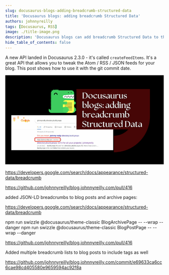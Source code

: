 ```yaml
---
slug: docusaurus-blogs-adding-breadcrumb-structured-data
title: 'Docusaurus blogs: adding breadcrumb Structured Data'
authors: johnnyreilly
tags: [Docusaurus, RSS]
image: ./title-image.png
description: 'Docusaurus blogs can add breadcrumb Structured Data to their blog posts. This post shows how to do it in the JSON-LD format.'
hide_table_of_contents: false
---
```


A new API landed in Docusaurus 2.3.0 - it's called `createFeedItems`. It's a great API that allows you to tweak the Atom / RSS / JSON feeds for your blog. This post shows how to use it with the git commit date.

![title image reading "Docusaurus blogs: adding breadcrumb Structured Data" with the Docusaurus logo](title-image.png)

<!--truncate-->

https://developers.google.com/search/docs/appearance/structured-data/breadcrumb

https://github.com/johnnyreilly/blog.johnnyreilly.com/pull/416

added JSON-LD breadcrumbs to blog posts and archive pages:

https://developers.google.com/search/docs/appearance/structured-data/breadcrumb

npm run swizzle @docusaurus/theme-classic BlogArchivePage -- --wrap --danger
npm run swizzle @docusaurus/theme-classic BlogPostPage -- --wrap --danger

https://github.com/johnnyreilly/blog.johnnyreilly.com/pull/416

Added multiple breadcrumb lists to blog posts to include tags as well

https://github.com/johnnyreilly/blog.johnnyreilly.com/commit/e69633ca6cc6cae98cd405580e9659594ac92f8a

